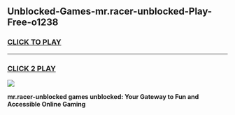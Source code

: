 
## Unblocked-Games-mr.racer-unblocked-Play-Free-o1238
<h3>
<a href="https://premium76.site?title=mr.racer-unblocked&ref=12A">CLICK TO PLAY</a></h3>
<hr>

<h3>
<a href="https://premium76.site?title=mr.racer-unblocked&ref=12A">CLICK 2 PLAY</a>
  
</h3>

<a href="https://premium76.site?title=mr.racer-unblocked&ref=12A"><img src="https://clearcache.store/games.png"></a>


**mr.racer-unblocked games unblocked: Your Gateway to Fun and Accessible Online Gaming**
